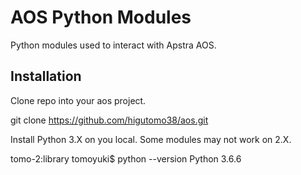 # **AOS Python Modules**

Python modules used to interact with Apstra AOS.

## **Installation**

Clone repo into your aos project.

git clone https://github.com/higutomo38/aos.git

Install Python 3.X on you local. Some modules may not work on 2.X.

tomo-2:library tomoyuki$ python --version
Python 3.6.6






